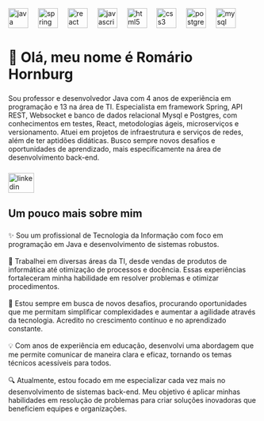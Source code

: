 <div align="left">
  <img src="https://cdn.jsdelivr.net/gh/devicons/devicon/icons/java/java-original.svg" height="40" alt="java logo"  />
  <img width="12" />
  <img src="https://cdn.jsdelivr.net/gh/devicons/devicon/icons/spring/spring-original.svg" height="40" alt="spring logo"  />
  <img width="12" />
  <img src="https://cdn.jsdelivr.net/gh/devicons/devicon/icons/react/react-original.svg" height="40" alt="react logo"  />
  <img width="12" />
  <img src="https://cdn.jsdelivr.net/gh/devicons/devicon/icons/javascript/javascript-original.svg" height="40" alt="javascript logo"  />
  <img width="12" />
  <img src="https://cdn.jsdelivr.net/gh/devicons/devicon/icons/html5/html5-original.svg" height="40" alt="html5 logo"  />
  <img width="12" />
  <img src="https://cdn.jsdelivr.net/gh/devicons/devicon/icons/css3/css3-original.svg" height="40" alt="css3 logo"  />
  <img width="12" />
  <img src="https://cdn.jsdelivr.net/gh/devicons/devicon/icons/postgresql/postgresql-original.svg" height="40" alt="postgresql logo"  />
  <img width="12" />
  <img src="https://cdn.jsdelivr.net/gh/devicons/devicon/icons/mysql/mysql-original.svg" height="40" alt="mysql logo"  />
</div>

###

<h1 align="left">👋 Olá, meu nome é Romário Hornburg</h1>

###

<p align="left">Sou professor e desenvolvedor Java com 4 anos de experiência em programação e 13 na área de TI. Especialista em framework Spring, API REST, Websocket e banco de dados relacional Mysql e Postgres, com conhecimentos em testes, React, metodologias ágeis, microserviços e versionamento. Atuei em projetos de infraestrutura e serviços de redes, além de ter aptidões didáticas. Busco sempre novos desafios e oportunidades de aprendizado, mais especificamente na área de desenvolvimento back-end.</p>

###

<div align="left">
  <img src="https://raw.githubusercontent.com/maurodesouza/profile-readme-generator/master/src/assets/icons/social/linkedin/default.svg" width="52" height="40" alt="linkedin logo"  />
</div>

###

<h2 align="left">Um pouco mais sobre mim</h2>

###

<p align="left">✨ Sou um profissional de Tecnologia da Informação com foco em programação em Java e desenvolvimento de sistemas robustos. <br><br>💼 Trabalhei em diversas áreas da TI, desde vendas de produtos de informática até otimização de processos e docência. Essas experiências fortaleceram minha habilidade em resolver problemas e otimizar procedimentos.<br><br>🚀 Estou sempre em busca de novos desafios, procurando oportunidades que me permitam simplificar complexidades e aumentar a agilidade através da tecnologia. Acredito no crescimento contínuo e no aprendizado constante.<br><br>💡 Com anos de experiência em educação, desenvolvi uma abordagem que me permite comunicar de maneira clara e eficaz, tornando os temas técnicos acessíveis para todos.<br><br>🔍 Atualmente, estou focado em me especializar cada vez mais no desenvolvimento de sistemas back-end. Meu objetivo é aplicar minhas habilidades em resolução de problemas para criar soluções inovadoras que beneficiem equipes e organizações.</p>

###
